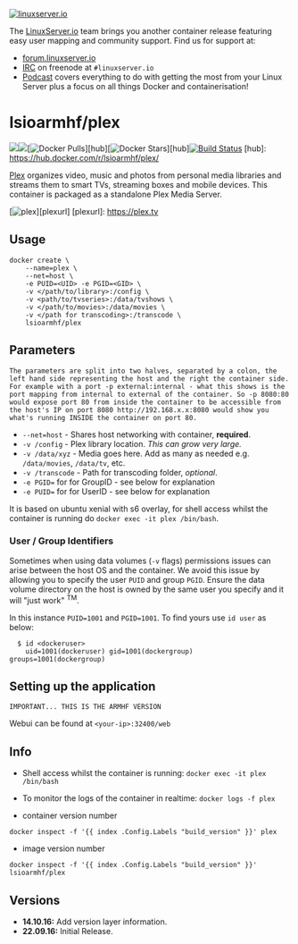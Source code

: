 [linuxserverurl]: https://linuxserver.io
[forumurl]: https://forum.linuxserver.io
[ircurl]: https://www.linuxserver.io/irc/
[podcasturl]: https://www.linuxserver.io/podcast/

[![linuxserver.io](https://raw.githubusercontent.com/linuxserver/docker-templates/master/linuxserver.io/img/linuxserver_medium.png)][linuxserverurl]

The [LinuxServer.io][linuxserverurl] team brings you another container release featuring easy user mapping and community support. Find us for support at:
* [forum.linuxserver.io][forumurl]
* [IRC][ircurl] on freenode at `#linuxserver.io`
* [Podcast][podcasturl] covers everything to do with getting the most from your Linux Server plus a focus on all things Docker and containerisation!

# lsioarmhf/plex
[![](https://images.microbadger.com/badges/version/lsioarmhf/plex.svg)](https://microbadger.com/images/lsioarmhf/plex "Get your own version badge on microbadger.com")[![](https://images.microbadger.com/badges/image/lsioarmhf/plex.svg)](https://microbadger.com/images/lsioarmhf/plex "Get your own image badge on microbadger.com")[![Docker Pulls](https://img.shields.io/docker/pulls/lsioarmhf/plex.svg)][hub][![Docker Stars](https://img.shields.io/docker/stars/lsioarmhf/plex.svg)][hub][![Build Status](http://jenkins.linuxserver.io:8080/buildStatus/icon?job=Dockers/LinuxServer.io-armhf/lsioarmhf-plex)](http://jenkins.linuxserver.io:8080/job/Dockers/job/LinuxServer.io-armhf/job/lsioarmhf-plex/)
[hub]: https://hub.docker.com/r/lsioarmhf/plex/

[Plex](https://plex.tv/) organizes video, music and photos from personal media libraries and streams them to smart TVs, streaming boxes and mobile devices. This container is packaged as a standalone Plex Media Server.

[![plex](http://the-gadgeteer.com/wp-content/uploads/2015/10/plex-logo-e1446990678679.png)][plexurl]
[plexurl]: https://plex.tv

## Usage

```
docker create \
	--name=plex \
	--net=host \
	-e PUID=<UID> -e PGID=<GID> \
	-v </path/to/library>:/config \
	-v <path/to/tvseries>:/data/tvshows \
	-v </path/to/movies>:/data/movies \
	-v </path for transcoding>:/transcode \
	lsioarmhf/plex
```

## Parameters

`The parameters are split into two halves, separated by a colon, the left hand side representing the host and the right the container side. 
For example with a port -p external:internal - what this shows is the port mapping from internal to external of the container.
So -p 8080:80 would expose port 80 from inside the container to be accessible from the host's IP on port 8080
http://192.168.x.x:8080 would show you what's running INSIDE the container on port 80.`


* `--net=host` - Shares host networking with container, **required**.
* `-v /config` - Plex library location. *This can grow very large.*
* `-v /data/xyz` - Media goes here. Add as many as needed e.g. `/data/movies`, `/data/tv`, etc.
* `-v /transcode` - Path for transcoding folder, *optional*.
* `-e PGID=` for for GroupID - see below for explanation
* `-e PUID=` for for UserID - see below for explanation

It is based on ubuntu xenial with s6 overlay, for shell access whilst the container is running do `docker exec -it plex /bin/bash`.

### User / Group Identifiers

Sometimes when using data volumes (`-v` flags) permissions issues can arise between the host OS and the container. We avoid this issue by allowing you to specify the user `PUID` and group `PGID`. Ensure the data volume directory on the host is owned by the same user you specify and it will "just work" <sup>TM</sup>.

In this instance `PUID=1001` and `PGID=1001`. To find yours use `id user` as below:

```
  $ id <dockeruser>
    uid=1001(dockeruser) gid=1001(dockergroup) groups=1001(dockergroup)
```

## Setting up the application 
`IMPORTANT... THIS IS THE ARMHF VERSION`

Webui can be found at `<your-ip>:32400/web`


## Info

* Shell access whilst the container is running: `docker exec -it plex /bin/bash`
* To monitor the logs of the container in realtime: `docker logs -f plex`

* container version number 

`docker inspect -f '{{ index .Config.Labels "build_version" }}' plex`

* image version number

`docker inspect -f '{{ index .Config.Labels "build_version" }}' lsioarmhf/plex`

## Versions

+ **14.10.16:** Add version layer information.
+ **22.09.16:** Initial Release.
